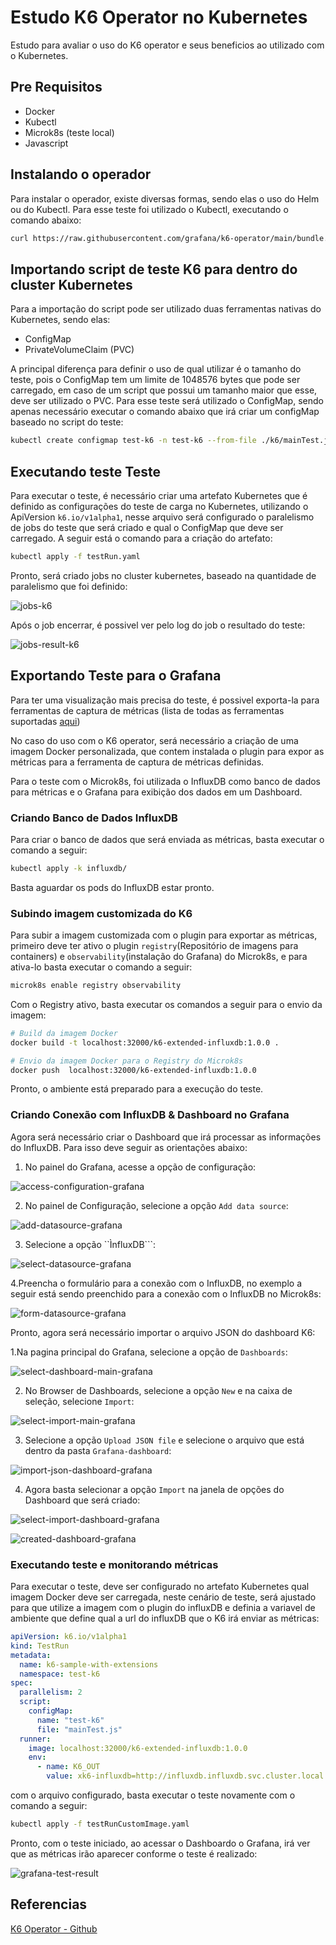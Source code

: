 # Estudo K6 Operator no Kubernetes

Estudo para avaliar o uso do K6 operator e seus beneficios ao utilizado com o Kubernetes.

## Pre Requisitos

- Docker
- Kubectl
- Microk8s (teste local)
- Javascript

## Instalando o operador

Para instalar o operador, existe diversas formas, sendo elas o uso do Helm ou do Kubectl. Para esse teste foi utilizado o Kubectl, executando o comando abaixo:

```sh
curl https://raw.githubusercontent.com/grafana/k6-operator/main/bundle.yaml | kubectl apply -f -
```

## Importando script de teste K6 para dentro do cluster Kubernetes

Para a importação do script pode ser utilizado duas ferramentas nativas do Kubernetes, sendo elas:

- ConfigMap
- PrivateVolumeClaim (PVC)

A principal diferença para definir o uso de qual utilizar é o tamanho do teste, pois o ConfigMap tem um limite de 1048576 bytes que pode ser carregado, em caso de um script que possui um tamanho maior que esse, deve ser utilizado o PVC.
Para esse teste será utilizado o ConfigMap, sendo apenas necessário executar o comando abaixo que irá criar um configMap baseado no script do teste:

```sh
kubectl create configmap test-k6 -n test-k6 --from-file ./k6/mainTest.js
```

## Executando teste Teste

Para executar o teste, é necessário criar uma artefato Kubernetes que é definido as configurações do teste de carga no Kubernetes, utilizando o ApiVersion `k6.io/v1alpha1`, nesse arquivo será configurado o paralelismo de jobs do teste que será criado e qual o ConfigMap que deve ser carregado. A seguir está o comando para a criação do artefato:

```sh
kubectl apply -f testRun.yaml
```

Pronto, será criado jobs no cluster kubernetes, baseado na quantidade de paralelismo que foi definido:

![jobs-k6](/imgs/jobs-k6.png)

Após o job encerrar, é possivel ver pelo log do job o resultado do teste:

![jobs-result-k6](/imgs/test-job-result-k6.png)

## Exportando Teste para o Grafana

Para ter uma visualização mais precisa do teste, é possivel exporta-la para ferramentas de captura de métricas (lista de todas as ferramentas suportadas [aqui](https://k6.io/docs/results-output/real-time/))

No caso do uso com o K6 operator, será necessário a criação de uma imagem Docker personalizada, que contem instalada o plugin para expor as métricas para a ferramenta de captura de métricas definidas.

Para o teste com o Microk8s, foi utilizada o InfluxDB como banco de dados para métricas e o Grafana para exibição dos dados em um Dashboard.

### Criando Banco de Dados InfluxDB

Para criar o banco de dados que será enviada as métricas, basta executar o comando a seguir:

```sh
kubectl apply -k influxdb/
```

Basta aguardar os pods do InfluxDB estar pronto.

### Subindo imagem customizada do K6

Para subir a imagem customizada com o plugin para exportar as métricas, primeiro deve ter ativo o plugin `registry`(Repositório de imagens para containers) e `observability`(instalação do Grafana) do Microk8s, e para ativa-lo basta executar o comando a seguir:

```sh
microk8s enable registry observability
```

Com o Registry ativo, basta executar os comandos a seguir para o envio da imagem:

```sh
# Build da imagem Docker
docker build -t localhost:32000/k6-extended-influxdb:1.0.0 .
```

```sh
# Envio da imagem Docker para o Registry do Microk8s
docker push  localhost:32000/k6-extended-influxdb:1.0.0
```

Pronto, o ambiente está preparado para a execução do teste.

### Criando Conexão com InfluxDB & Dashboard no Grafana

Agora será necessário criar o Dashboard que irá processar as informações do InfluxDB. Para isso deve seguir as orientações abaixo:

1. No painel do Grafana, acesse a opção de configuração:

![access-configuration-grafana](./imgs/grafana-access-config.png)

2. No painel de Configuração, selecione a opção `Add data source`:

![add-datasource-grafana](./imgs/add-data-source-grafana.png)

3. Selecione a opção ``ÌnfluxDB```:

![select-datasource-grafana](./imgs/select-influxdb-grafana.png)

4.Preencha o formulário para a conexão com o InfluxDB, no exemplo a seguir está sendo preenchido para a conexão com o InfluxDB no Microk8s:

![form-datasource-grafana](./imgs/create-influxdb-grafana.png)

Pronto, agora será necessário importar o arquivo JSON do dashboard K6:

1.Na pagina principal do Grafana, selecione a opção de `Dashboards`:

![select-dashboard-main-grafana](./imgs/select-dashboard-grafana.png)

2. No Browser de Dashboards, selecione a opção `New` e na caixa de seleção, selecione `Import`:

![select-import-main-grafana](./imgs/select-import-dashboard-grafana.png)

3. Selecione a opção `Upload JSON file` e selecione o arquivo que está dentro da pasta `Grafana-dashboard`:

![import-json-dashboard-grafana](./imgs/select-import-json-dashboard-grafana.png)

4. Agora basta selecionar a opção `Import` na janela de opções do Dashboard que será criado:

![select-import-dashboard-grafana](./imgs/select-import-options-grafana.png)

![created-dashboard-grafana](./imgs/created-dashboard-grafana.png)

### Executando teste e monitorando métricas

Para executar o teste, deve ser configurado no artefato Kubernetes qual imagem Docker deve ser carregada, neste cenário de teste, será ajustado para que utilize a imagem com o plugin do influxDB e definia a variavel de ambiente que define qual a url do influxDB que o K6 irá enviar as métricas:

```yaml
apiVersion: k6.io/v1alpha1
kind: TestRun
metadata:
  name: k6-sample-with-extensions
  namespace: test-k6
spec:
  parallelism: 2
  script:
    configMap:
      name: "test-k6"
      file: "mainTest.js"
  runner:
    image: localhost:32000/k6-extended-influxdb:1.0.0
    env:
      - name: K6_OUT
        value: xk6-influxdb=http://influxdb.influxdb.svc.cluster.local:8086/k6
```

com o arquivo configurado, basta executar o teste novamente com o comando a seguir:

```sh
kubectl apply -f testRunCustomImage.yaml
```

Pronto, com o teste iniciado, ao acessar o Dashboardo o Grafana, irá ver que as métricas irão aparecer conforme o teste é realizado:

![grafana-test-result](./imgs/grafana-k6.png)

## Referencias

[K6 Operator - Github](https://github.com/grafana/k6-operator)
